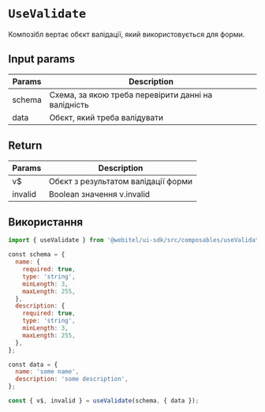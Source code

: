 # `UseValidate`

Композібл вертає обєкт валідації, який використовується для форми.

## Input params

| Params | Description                                         |
|--------|-----------------------------------------------------|
| schema | Схема, за якою треба перевірити данні на валідність |
| data   | Обєкт, який треба валідувати                        |

## Return

| Params  | Description                         |
|---------|-------------------------------------|
| v$      | Обєкт з результатом валідації форми |
| invalid | Boolean значення v$.$invalid        |

## Використання

```js
import { useValidate } from '@webitel/ui-sdk/src/composables/useValidate/useValidate.js';

сonst schema = {
  name: {
    required: true,
    type: 'string',
    minLength: 3,
    maxLength: 255,
  },
  description: {
    required: true,
    type: 'string',
    minLength: 3,
    maxLength: 255,
  },
};

сonst data = {
  name: 'some name',
  description: 'some description',
};

const { v$, invalid } = useValidate(schema, { data });

```
